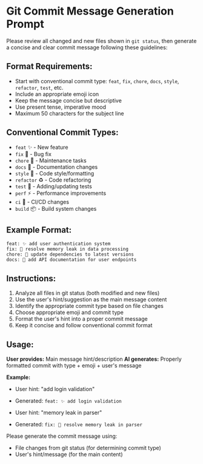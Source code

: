 # Git Commit Message Generation Prompt

Please review all changed and new files shown in `git status`, then generate a concise and clear commit message following these guidelines:

## Format Requirements:
- Start with conventional commit type: `feat`, `fix`, `chore`, `docs`, `style`, `refactor`, `test`, etc.
- Include an appropriate emoji icon
- Keep the message concise but descriptive
- Use present tense, imperative mood
- Maximum 50 characters for the subject line

## Conventional Commit Types:
- `feat` ✨ - New feature
- `fix` 🐛 - Bug fix
- `chore` 🔧 - Maintenance tasks
- `docs` 📝 - Documentation changes
- `style` 💄 - Code style/formatting
- `refactor` ♻️ - Code refactoring
- `test` 🧪 - Adding/updating tests
- `perf` ⚡ - Performance improvements
- `ci` 👷 - CI/CD changes
- `build` 📦 - Build system changes

## Example Format:
```
feat: ✨ add user authentication system
fix: 🐛 resolve memory leak in data processing
chore: 🔧 update dependencies to latest versions
docs: 📝 add API documentation for user endpoints
```

## Instructions:
1. Analyze all files in git status (both modified and new files)
2. Use the user's hint/suggestion as the main message content
3. Identify the appropriate commit type based on file changes
4. Choose appropriate emoji and commit type
5. Format the user's hint into a proper commit message
6. Keep it concise and follow conventional commit format

## Usage:
**User provides:** Main message hint/description
**AI generates:** Properly formatted commit with type + emoji + user's message

**Example:**
- User hint: "add login validation"
- Generated: `feat: ✨ add login validation`

- User hint: "memory leak in parser"
- Generated: `fix: 🐛 resolve memory leak in parser`

Please generate the commit message using:
- File changes from git status (for determining commit type)
- User's hint/message (for the main content)
